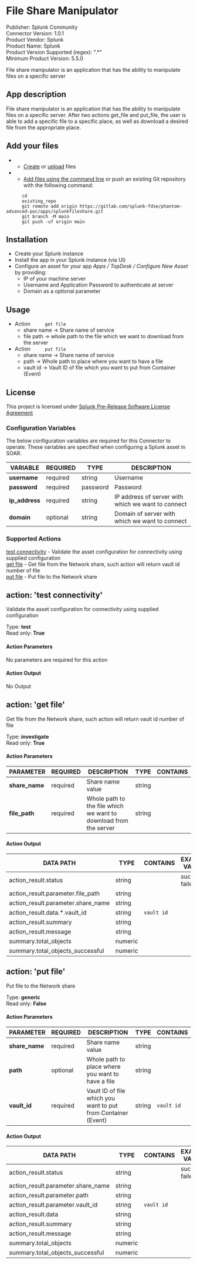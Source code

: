 [comment]: # "Auto-generated SOAR connector documentation"
# File Share Manipulator

Publisher: Splunk Community  
Connector Version: 1\.0\.1  
Product Vendor: Splunk  
Product Name: Splunk  
Product Version Supported (regex): "\.\*"  
Minimum Product Version: 5\.5\.0  

File share manipulator is an application that has the ability to manipulate files on a specific server

[comment]: # "File: README.md"
[comment]: # "Copyright (c) 2023 Splunk Inc."
[comment]: # ""
[comment]: # "Licensed under the Apache License, Version 2.0 (the 'License');"
[comment]: # "you may not use this file except in compliance with the License."
[comment]: # "You may obtain a copy of the License at"
[comment]: # ""
[comment]: # "    http://www.apache.org/licenses/LICENSE-2.0"
[comment]: # ""
[comment]: # "Unless required by applicable law or agreed to in writing, software distributed under"
[comment]: # "the License is distributed on an 'AS IS' BASIS, WITHOUT WARRANTIES OR CONDITIONS OF ANY KIND,"
[comment]: # "either express or implied. See the License for the specific language governing permissions"
[comment]: # "and limitations under the License."
[comment]: # ""
## App description

File share manipulator is an application that has the ability to manipulate files on a specific
server. After two actions get_file and put_file, the user is able to add a specific file to a
specific place, as well as download a desired file from the appropriate place.

## Add your files

-   -   [Create](https://docs.gitlab.com/ee/user/project/repository/web_editor.html#create-a-file)
        or
        [upload](https://docs.gitlab.com/ee/user/project/repository/web_editor.html#upload-a-file)
        files

-   -   [Add files using the command
        line](https://docs.gitlab.com/ee/gitlab-basics/add-file.html#add-a-file-using-the-command-line)
        or push an existing Git repository with the following command:

<!-- -->

        
          cd
          existing_repo
          git remote add origin https://gitlab.com/splunk-fdse/phantom-advanced-poc/apps/splunkfileshare.git
          git branch -M main
          git push -uf origin main
        
      

## Installation

-   Create your Splunk instance
-   Install the app in your Splunk instance (via UI)
-   Configure an asset for your app *Apps / TopDesk / Configure New Asset* by providing:
    -   IP of your machine server
    -   Username and Application Password to authenticate at server
    -   Domain as a optional parameter

## Usage

-   Action `      get file     `
    -   share name -> Share name of service
    -   file path -> whole path to the file which we want to download from the server
-   Action `      put file     `
    -   share name -> Share name of service
    -   path -> Whole path to place where you want to have a file
    -   vault id -> Vault ID of file which you want to put from Container (Event)

## License

This project is licensed under [Splunk Pre-Release Software License
Agreement](https://gitlab.com/splunk-fdse/phantom-advanced-poc/apps/phtopdesk/-/blob/master/app/LICENSE.md)


### Configuration Variables
The below configuration variables are required for this Connector to operate.  These variables are specified when configuring a Splunk asset in SOAR.

VARIABLE | REQUIRED | TYPE | DESCRIPTION
-------- | -------- | ---- | -----------
**username** |  required  | string | Username
**password** |  required  | password | Password
**ip\_address** |  required  | string | IP address of server with which we want to connect
**domain** |  optional  | string | Domain of server with which we want to connect

### Supported Actions  
[test connectivity](#action-test-connectivity) - Validate the asset configuration for connectivity using supplied configuration  
[get file](#action-get-file) - Get file from the Network share, such action will return vault id number of file  
[put file](#action-put-file) - Put file to the Network share  

## action: 'test connectivity'
Validate the asset configuration for connectivity using supplied configuration

Type: **test**  
Read only: **True**

#### Action Parameters
No parameters are required for this action

#### Action Output
No Output  

## action: 'get file'
Get file from the Network share, such action will return vault id number of file

Type: **investigate**  
Read only: **True**

#### Action Parameters
PARAMETER | REQUIRED | DESCRIPTION | TYPE | CONTAINS
--------- | -------- | ----------- | ---- | --------
**share\_name** |  required  | Share name value | string | 
**file\_path** |  required  | Whole path to the file which we want to download from the server | string | 

#### Action Output
DATA PATH | TYPE | CONTAINS | EXAMPLE VALUES
--------- | ---- | -------- | --------------
action\_result\.status | string |  |   success  failed 
action\_result\.parameter\.file\_path | string |  |  
action\_result\.parameter\.share\_name | string |  |  
action\_result\.data\.\*\.vault\_id | string |  `vault id`  |  
action\_result\.summary | string |  |  
action\_result\.message | string |  |  
summary\.total\_objects | numeric |  |  
summary\.total\_objects\_successful | numeric |  |    

## action: 'put file'
Put file to the Network share

Type: **generic**  
Read only: **False**

#### Action Parameters
PARAMETER | REQUIRED | DESCRIPTION | TYPE | CONTAINS
--------- | -------- | ----------- | ---- | --------
**share\_name** |  required  | Share name value | string | 
**path** |  optional  | Whole path to place where you want to have a file | string | 
**vault\_id** |  required  | Vault ID of file which you want to put from Container \(Event\) | string |  `vault id` 

#### Action Output
DATA PATH | TYPE | CONTAINS | EXAMPLE VALUES
--------- | ---- | -------- | --------------
action\_result\.status | string |  |   success  failed 
action\_result\.parameter\.share\_name | string |  |  
action\_result\.parameter\.path | string |  |  
action\_result\.parameter\.vault\_id | string |  `vault id`  |  
action\_result\.data | string |  |  
action\_result\.summary | string |  |  
action\_result\.message | string |  |  
summary\.total\_objects | numeric |  |  
summary\.total\_objects\_successful | numeric |  |  
